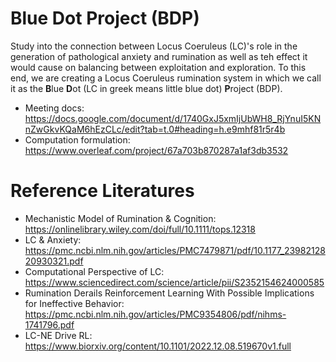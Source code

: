 # Blue Dot Project (BDP)
Study into the connection between Locus Coeruleus (LC)'s role in the generation of pathological anxiety and rumination as well as teh effect it would cause on balancing between exploitation and exploration. To this end, we are creating a Locus Coeruleus rumination system in which we call it as the **B**lue **D**ot (LC in greek means little blue dot) **P**roject (BDP).
- Meeting docs: https://docs.google.com/document/d/1740GxJ5xmIjUbWH8_RjYnuI5KNnZwGkvKQaM6hEzCLc/edit?tab=t.0#heading=h.e9mhf81r5r4b
- Computation formulation: https://www.overleaf.com/project/67a703b870287a1af3db3532

# Reference Literatures
- Mechanistic Model of Rumination & Cognition: https://onlinelibrary.wiley.com/doi/full/10.1111/tops.12318
- LC & Anxiety: https://pmc.ncbi.nlm.nih.gov/articles/PMC7479871/pdf/10.1177_2398212820930321.pdf 
- Computational Perspective of LC: https://www.sciencedirect.com/science/article/pii/S2352154624000585 
- Rumination Derails Reinforcement Learning With Possible Implications for Ineffective Behavior: https://pmc.ncbi.nlm.nih.gov/articles/PMC9354806/pdf/nihms-1741796.pdf 
- LC-NE Drive RL: https://www.biorxiv.org/content/10.1101/2022.12.08.519670v1.full 
